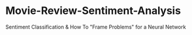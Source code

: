 # Movie-Review-Sentiment-Analysis
Sentiment Classification &amp; How To "Frame Problems" for a Neural Network
